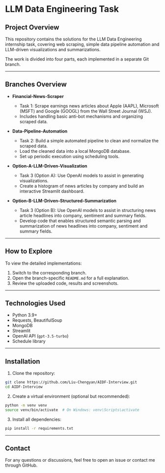 # LLM Data Engineering Task

## Project Overview

This repository contains the solutions for the LLM Data Engineering internship task, covering web scraping, simple data pipeline automation and LLM-driven visualizations and summarizations.

The work is divided into four parts, each implemented in a separate Git branch.

---

## Branches Overview

- **Financial-News-Scraper**
  - Task 1: Scrape earnings news articles about Apple (AAPL), Microsoft (MSFT) and Google (GOOGL) from the Wall Street Journal (WSJ).
  - Includes handling basic anti-bot mechanisms and organizing scraped data.

- **Data-Pipeline-Automation**
  - Task 2: Build a simple automated pipeline to clean and normalize the scraped data.
  - Load the cleaned data into a local MongoDB database.
  - Set up periodic execution using scheduling tools.

- **Option-A-LLM-Driven-Visualization**
  - Task 3 (Option A): Use OpenAI models to assist in generating visualizations.
  - Create a histogram of news articles by company and build an interactive Streamlit dashboard.

- **Option-B-LLM-Driven-Structured-Summarization**
  - Task 3 (Option B): Use OpenAI models to assist in structuring news article headlines into company, sentiment and summary fields.
  - Develop code that enables structured semantic parsing and summarization of news headlines into company, sentiment and summary fields.

---

## How to Explore

To view the detailed implementations:
1. Switch to the corresponding branch.
2. Open the branch-specific `README.md` for a full explanation.
3. Review the uploaded code, results and screenshots.

---

## Technologies Used

- Python 3.9+
- Requests, BeautifulSoup
- MongoDB
- Streamlit
- OpenAI API (`gpt-3.5-turbo`)
- Schedule library

---

## Installation

1. Clone the repository:

```bash
git clone https://github.com/Liu-Chengyan/AIDF-Interview.git
cd AIDF-Interview
```

2. Create a virtual environment (optional but recommended):

```bash
python -m venv venv
source venv/bin/activate  # On Windows: venv\Scripts\activate
```

3. Install all dependencies:

```bash
pip install -r requirements.txt
```

---
## Contact

For any questions or discussions, feel free to open an issue or contact me through GitHub.

